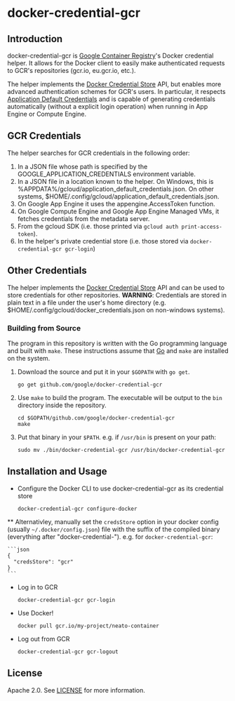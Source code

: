 # docker-credential-gcr

## Introduction

docker-credential-gcr is [Google Container Registry](https://cloud.google.com/container-registry/)'s Docker credential helper. It allows for the Docker client to easily make authenticated requests to GCR's repositories (gcr.io, eu.gcr.io, etc.).

The helper implements the [Docker Credential Store](https://docs.docker.com/engine/reference/commandline/login/#/credentials-store) API, but enables more advanced authentication schemes for GCR's users. In particular, it respects [Application Default Credentials](https://developers.google.com/identity/protocols/application-default-credentials) and is capable of generating credentials automatically (without a explicit login operation) when running in App Engine or Compute Engine.

## GCR Credentials

The helper searches for GCR credentials in the following order:

1. In a JSON file whose path is specified by the GOOGLE_APPLICATION_CREDENTIALS environment variable.
2. In a JSON file in a location known to the helper. 
	On Windows, this is %APPDATA%/gcloud/application_default_credentials.json.
	On other systems, $HOME/.config/gcloud/application_default_credentials.json.
3. On Google App Engine it uses the appengine.AccessToken function.
4. On Google Compute Engine and Google App Engine Managed VMs, it fetches credentials from the metadata server.
5. From the gcloud SDK (i.e. those printed via `gcloud auth print-access-token`).
6. In the helper's private credential store (i.e. those stored via `docker-credential-gcr gcr-login`)

## Other Credentials

The helper implements the [Docker Credential Store](https://docs.docker.com/engine/reference/commandline/login/#/credentials-store) API and can be used to store credentials for other repositories. **WARNING**: Credentials are stored in plain text in a file under the user's home directory (e.g. $HOME/.config/gcloud/docker_credentials.json on non-windows systems).

### Building from Source

The program in this repository is written with the Go programming language and built with `make`. These instructions assume that [Go](https://golang.org/) and `make` are installed on the system.

1. Download the source and put it in your `$GOPATH` with `go get`.

	```shell
    go get github.com/google/docker-credential-gcr
	```

2. Use `make` to build the program. The executable will be output to the `bin` directory inside the repository.

	```shell
    cd $GOPATH/github.com/google/docker-credential-gcr
    make
	```

3. Put that binary in your `$PATH`.
	e.g. if `/usr/bin` is present on your path:

	```shell
    sudo mv ./bin/docker-credential-gcr /usr/bin/docker-credential-gcr
	```

## Installation and Usage
* Configure the Docker CLI to use docker-credential-gcr as its credential store

	```shell
    docker-credential-gcr configure-docker
    ```
** Alternativley, manually set the `credsStore` option in your docker config (usually `~/.docker/config.json`) file with the suffix of the compiled binary (everything after "docker-credential-").
	e.g. for `docker-credential-gcr`:

	```json
    {
      "credsStore": "gcr"
    }
	```
* Log in to GCR

	```shell
    docker-credential-gcr gcr-login
    ```
* Use Docker!

	```shell
    docker pull gcr.io/my-project/neato-container
    ```
* Log out from GCR

	```shell
    docker-credential-gcr gcr-logout
    ```

## License

Apache 2.0. See [LICENSE](LICENSE) for more information.
